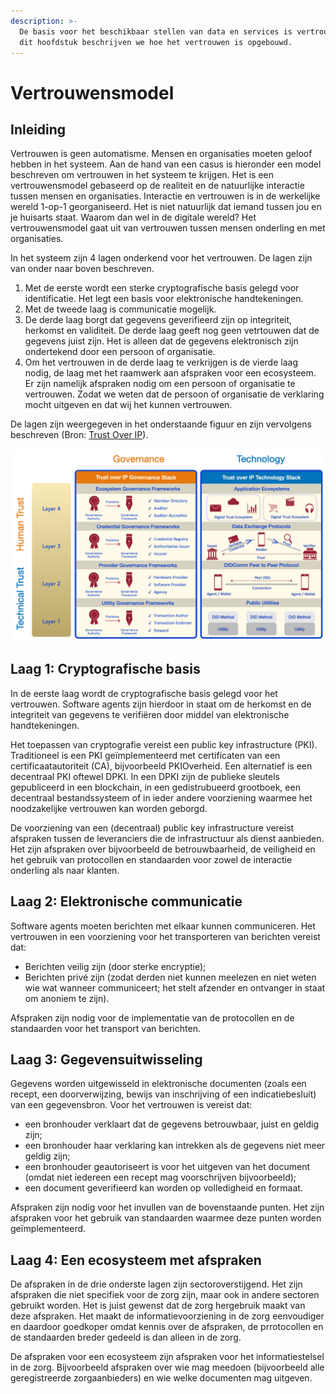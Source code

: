 ```yaml
---
description: >-
  De basis voor het beschikbaar stellen van data en services is vertrouwen. In
  dit hoofdstuk beschrijven we hoe het vertrouwen is opgebouwd.
---
```


# Vertrouwensmodel

## Inleiding

Vertrouwen is geen automatisme. Mensen en organisaties moeten geloof hebben in het systeem. Aan de hand van een casus is hieronder een model beschreven om vertrouwen in het systeem te krijgen. Het is een vertrouwensmodel gebaseerd op de realiteit en de natuurlijke interactie tussen mensen en organisaties. Interactie en vertrouwen is in de werkelijke wereld 1-op-1 georganiseerd. Het is niet natuurlijk dat iemand tussen jou en je huisarts staat. Waarom dan wel in de digitale wereld? Het vertrouwensmodel gaat uit van vertrouwen tussen mensen onderling en met organisaties.

In het systeem zijn 4 lagen onderkend voor het vertrouwen. De lagen zijn van onder naar boven beschreven.

1. Met de eerste wordt een sterke cryptografische basis gelegd voor identificatie. Het legt een basis voor elektronische handtekeningen.
2. Met de tweede laag is communicatie mogelijk.
3. De derde laag borgt dat gegevens geverifieerd zijn op integriteit, herkomst en validiteit. De derde laag geeft nog geen vetrtouwen dat de gegevens juist zijn. Het is alleen dat de gegevens elektronisch zijn ondertekend door een persoon of organisatie.
4. Om het vertrouwen in de derde laag te verkrijgen is de vierde laag nodig, de laag met het raamwerk aan afspraken voor een ecosysteem. Er zijn namelijk afspraken nodig om een persoon of organisatie te vertrouwen. Zodat we weten dat de persoon of organisatie de verklaring mocht uitgeven en dat wij het kunnen vertrouwen.

De lagen zijn weergegeven in het onderstaande figuur en zijn vervolgens beschreven (Bron: [Trust Over IP](https://trustoverip.org)).

![Figuur 1: Lagen van vertrouwen door governance en door techniek](../.gitbook/assets/ToIP-stack-with-quadrant-labels-2020-05-06.png)

## Laag 1: Cryptografische basis

In de eerste laag wordt de cryptografische basis gelegd voor het vertrouwen. Software agents zijn hierdoor in staat om de herkomst en de integriteit van gegevens te verifiëren door middel van elektronische handtekeningen.

Het toepassen van cryptografie vereist een public key infrastructure (PKI). Traditioneel is een PKI geïmplementeerd met certificaten van een certificaatautoriteit (CA), bijvoorbeeld PKIOverheid. Een alternatief is een decentraal PKI oftewel DPKI. In een DPKI zijn de publieke sleutels gepubliceerd in een blockchain, in een gedistrubueerd grootboek, een decentraal bestandssysteem of in ieder andere voorziening waarmee het noodzakelijke vertrouwen kan worden geborgd.

De voorziening van een (decentraal) public key infrastructure vereist afspraken tussen de leveranciers die de infrastructuur als dienst aanbieden. Het zijn afspraken over bijvoorbeeld de betrouwbaarheid, de veiligheid en het gebruik van protocollen en standaarden voor zowel de interactie onderling als naar klanten.

## Laag 2: Elektronische communicatie

Software agents moeten berichten met elkaar kunnen communiceren. Het vertrouwen in een voorziening voor het transporteren van berichten vereist dat:

- Berichten veilig zijn (door sterke encryptie);
- Berichten privé zijn (zodat derden niet kunnen meelezen en niet weten wie wat wanneer communiceert; het stelt afzender en ontvanger in staat om anoniem te zijn).

Afspraken zijn nodig voor de implementatie van de protocollen en de standaarden voor het transport van berichten. 

## Laag 3: Gegevensuitwisseling

Gegevens worden uitgewisseld in elektronische documenten (zoals een recept, een doorverwijzing, bewijs van inschrijving of een indicatiebesluit) van een gegevensbron. Voor het vertrouwen is vereist dat:

- een bronhouder verklaart dat de gegevens betrouwbaar, juist en geldig zijn;
- een bronhouder haar verklaring kan intrekken als de gegevens niet meer geldig zijn;
- een bronhouder geautoriseert is voor het uitgeven van het document (omdat niet iedereen een recept mag voorschrijven bijvoorbeeld);
- een document geverifieerd kan worden op volledigheid en formaat.

Afspraken zijn nodig voor het invullen van de bovenstaande punten. Het zijn afspraken voor het gebruik van standaarden waarmee deze punten worden geïmplementeerd.

## Laag 4: Een ecosysteem met afspraken

De afspraken in de drie onderste lagen zijn sectoroverstijgend. Het zijn afspraken die niet specifiek voor de zorg zijn, maar ook in andere sectoren gebruikt worden. Het is juist gewenst dat de zorg hergebruik maakt van deze afspraken. Het maakt de informatievoorziening in de zorg eenvoudiger en daardoor goedkoper omdat kennis over de afspraken, de prrotocollen en de standaarden breder gedeeld is dan alleen in de zorg.

De afspraken voor een ecosysteem zijn afspraken voor het informatiestelsel in de zorg. Bijvoorbeeld afspraken over wie mag meedoen (bijvoorbeeld alle geregistreerde zorgaanbieders) en wie welke documenten mag uitgeven.
